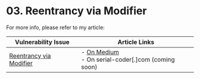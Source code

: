 # 03. Reentrancy via Modifier

For more info, please refer to my article:

| Vulnerability Issue | Article Links |
| --- | --- |
| [Reentrancy via Modifier]() | - [On Medium](https://medium.com/valixconsulting/solidity-smart-contract-security-by-example-03-reentrancy-via-modifier-fba6b1d8ff81)<br />- On serial-coder[.]com (coming soon) |